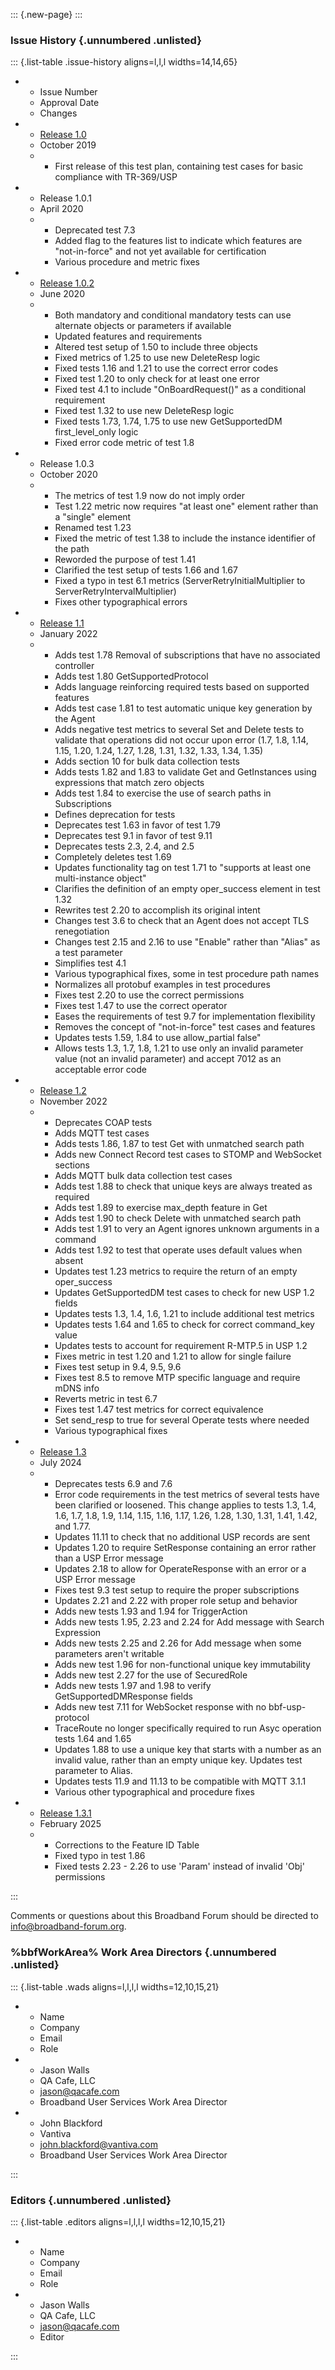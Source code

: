 <!-- do not edit! this file was created from PROJECT.yaml by project-parser.py -->

::: {.new-page}
:::

### Issue History {.unnumbered .unlisted}

::: {.list-table .issue-history aligns=l,l,l widths=14,14,65}

* - Issue Number
  - Approval Date
  - Changes

* - [Release 1.0][TP-469]
  - October 2019
  - * First release of this test plan, containing test cases for basic
      compliance with TR-369/USP

* - Release 1.0.1
  - April 2020
  - * Deprecated test 7.3
    * Added flag to the features list to indicate which features are
      "not-in-force" and not yet available for certification
    * Various procedure and metric fixes

* - [Release 1.0.2][TP-469 Corrigendum 2]
  - June 2020
  - * Both mandatory and conditional mandatory tests can use alternate
      objects or parameters if available
    * Updated features and requirements
    * Altered test setup of 1.50 to include three objects
    * Fixed metrics of 1.25 to use new DeleteResp logic
    * Fixed tests 1.16 and 1.21 to use the correct error codes
    * Fixed test 1.20 to only check for at least one error
    * Fixed test 4.1 to include "OnBoardRequest()" as a conditional
      requirement
    * Fixed test 1.32 to use new DeleteResp logic
    * Fixed tests 1.73, 1.74, 1.75 to use new GetSupportedDM
      first_level_only logic
    * Fixed error code metric of test 1.8

* - Release 1.0.3
  - October 2020
  - * The metrics of test 1.9 now do not imply order
    * Test 1.22 metric now requires "at least one" element rather than a
      "single" element
    * Renamed test 1.23
    * Fixed the metric of test 1.38 to include the instance identifier of
      the path
    * Reworded the purpose of test 1.41
    * Clarified the test setup of tests 1.66 and 1.67
    * Fixed a typo in test 6.1 metrics (ServerRetryInitialMultiplier to
      ServerRetryIntervalMultiplier)
    * Fixes other typographical errors

* - [Release 1.1][TP-469 Amendment 1]
  - January 2022
  - * Adds test 1.78 Removal of subscriptions that have no associated
      controller
    * Adds test 1.80 GetSupportedProtocol
    * Adds language reinforcing required tests based on supported features
    * Adds test case 1.81 to test automatic unique key generation by the
      Agent
    * Adds negative test metrics to several Set and Delete tests to
      validate that operations did not occur upon error (1.7, 1.8, 1.14,
      1.15, 1.20, 1.24, 1.27, 1.28, 1.31, 1.32, 1.33, 1.34, 1.35)
    * Adds section 10 for bulk data collection tests
    * Adds tests 1.82 and 1.83 to validate Get and GetInstances using
      expressions that match zero objects
    * Adds test 1.84 to exercise the use of search paths in Subscriptions
    * Defines deprecation for tests
    * Deprecates test 1.63 in favor of test 1.79
    * Deprecates test 9.1 in favor of test 9.11
    * Deprecates tests 2.3, 2.4, and 2.5
    * Completely deletes test 1.69
    * Updates functionality tag on test 1.71 to "supports at least one
      multi-instance object"
    * Clarifies the definition of an empty oper_success element in test 1.32
    * Rewrites test 2.20 to accomplish its original intent
    * Changes test 3.6 to check that an Agent does not accept TLS
      renegotiation
    * Changes test 2.15 and 2.16 to use "Enable" rather than "Alias" as a
      test parameter
    * Simplifies test 4.1
    * Various typographical fixes, some in test procedure path names
    * Normalizes all protobuf examples in test procedures
    * Fixes test 2.20 to use the correct permissions
    * Fixes test 1.47 to use the correct operator
    * Eases the requirements of test 9.7 for implementation flexibility
    * Removes the concept of "not-in-force" test cases and features
    * Updates tests 1.59, 1.84 to use allow_partial false"
    * Allows tests 1.3, 1.7, 1.8, 1.21 to use only an invalid parameter
      value (not an invalid parameter) and accept 7012 as an acceptable
      error code

* - [Release 1.2][TP-469 Amendment 2]
  - November 2022
  - * Deprecates COAP tests
    * Adds MQTT test cases
    * Adds tests 1.86, 1.87 to test Get with unmatched search path
    * Adds new Connect Record test cases to STOMP and WebSocket sections
    * Adds MQTT bulk data collection test cases
    * Adds test 1.88 to check that unique keys are always treated as required
    * Adds test 1.89 to exercise max_depth feature in Get
    * Adds test 1.90 to check Delete with unmatched search path
    * Adds test 1.91 to very an Agent ignores unknown arguments in a command
    * Adds test 1.92 to test that operate uses default values when absent
    * Updates test 1.23 metrics to require the return of an empty oper_success
    * Updates GetSupportedDM test cases to check for new USP 1.2 fields
    * Updates tests 1.3, 1.4, 1.6, 1.21 to include additional test metrics
    * Updates tests 1.64 and 1.65 to check for correct command_key value
    * Updates tests to account for requirement R-MTP.5 in USP 1.2
    * Fixes metric in test 1.20 and 1.21 to allow for single failure
    * Fixes test setup in 9.4, 9.5, 9.6
    * Fixes test 8.5 to remove MTP specific language and require mDNS info
    * Reverts metric in test 6.7
    * Fixes test 1.47 test metrics for correct equivalence
    * Set send_resp to true for several Operate tests where needed
    * Various typographical fixes

* - [Release 1.3][TP-469 Amendment 3]
  - July 2024
  - * Deprecates tests 6.9 and 7.6
    * Error code requirements in the test metrics of several tests have been clarified or loosened. This change applies to tests 1.3, 1.4, 1.6, 1.7, 1.8, 1.9, 1.14, 1.15, 1.16, 1.17, 1.26, 1.28, 1.30, 1.31, 1.41, 1.42, and 1.77.
    * Updates 11.11 to check that no additional USP records are sent
    * Updates 1.20 to require SetResponse containing an error rather than a USP Error message
    * Updates 2.18 to allow for OperateResponse with an error or a USP Error message
    * Fixes test 9.3 test setup to require the proper subscriptions
    * Updates 2.21 and 2.22 with proper role setup and behavior
    * Adds new tests 1.93 and 1.94 for TriggerAction
    * Adds new tests 1.95, 2.23 and 2.24 for Add message with Search Expression
    * Adds new tests 2.25 and 2.26 for Add message when some parameters aren't writable
    * Adds new test 1.96 for non-functional unique key immutability
    * Adds new test 2.27 for the use of SecuredRole
    * Adds new tests 1.97 and 1.98 to verify GetSupportedDMResponse fields
    * Adds new test 7.11 for WebSocket response with no bbf-usp-protocol
    * TraceRoute no longer specifically required to run Asyc operation tests 1.64 and 1.65
    * Updates 1.88 to use a unique key that starts with a number as an invalid value, rather than an empty unique key. Updates test parameter to Alias.
    * Updates tests 11.9 and 11.13 to be compatible with MQTT 3.1.1
    * Various other typographical and procedure fixes

* - [Release 1.3.1][TP-469 Amendment 3 Corrigendum 1]
  - February 2025
  - * Corrections to the Feature ID Table
    * Fixed typo in test 1.86
    * Fixed tests 2.23 - 2.26 to use 'Param' instead of invalid 'Obj' permissions

:::

Comments or questions about this Broadband Forum  should be directed to <info@broadband-forum.org>.

### %bbfWorkArea% Work Area Directors {.unnumbered .unlisted}

::: {.list-table .wads aligns=l,l,l,l widths=12,10,15,21}

* - Name
  - Company
  - Email
  - Role

* - Jason Walls
  - QA Cafe, LLC
  - jason@qacafe.com
  - Broadband User Services Work Area Director

* - John Blackford
  - Vantiva
  - john.blackford@vantiva.com
  - Broadband User Services Work Area Director

:::

### Editors {.unnumbered .unlisted}

::: {.list-table .editors aligns=l,l,l,l widths=12,10,15,21}

* - Name
  - Company
  - Email
  - Role

* - Jason Walls
  - QA Cafe, LLC
  - jason@qacafe.com
  - Editor

:::

[TP-469]: https://www.broadband-forum.org/download/TP-469.pdf
[TP-469 Amendment 1]: https://www.broadband-forum.org/download/TP-469_Amendment-1.pdf
[TP-469 Amendment 2]: https://www.broadband-forum.org/download/TP-469_Amendment-2.pdf
[TP-469 Amendment 3]: https://www.broadband-forum.org/download/TP-469_Amendment-3.pdf
[TP-469 Amendment 3 Corrigendum 1]: https://www.broadband-forum.org/download/TP-469_Amendment-3_Corrigendum-1.pdf
[TP-469 Corrigendum 2]: https://www.broadband-forum.org/download/TP-469_Corrigendum-2.pdf

